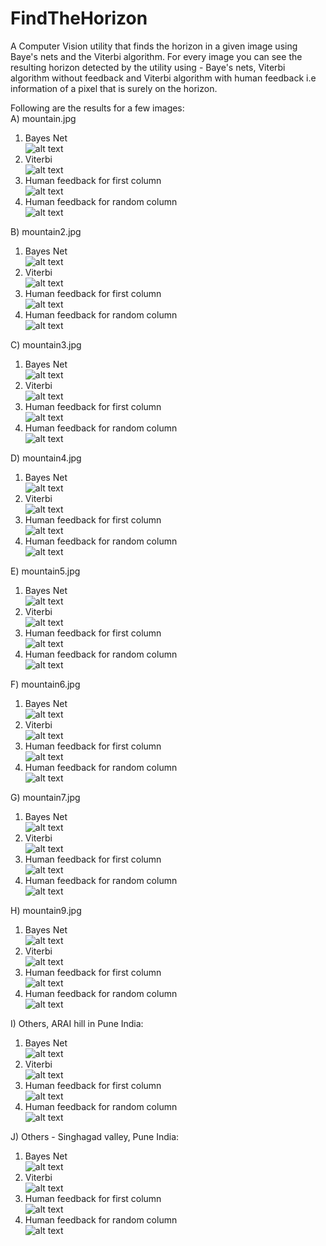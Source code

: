 # FindTheHorizon
A Computer Vision utility that finds the horizon in a given image using Baye's nets and the Viterbi algorithm. For every image you can see the resulting horizon detected by the utility using - Baye's nets, Viterbi algorithm without feedback and Viterbi algorithm with human feedback i.e information of a pixel that is surely on the horizon. 

Following are the results for a few images:    
A) mountain.jpg  
1. Bayes Net    
![alt text](https://github.com/Invictus17/FindTheHorizon/blob/master/Results/1_bn.jpg)  
2. Viterbi    
![alt text](https://github.com/Invictus17/FindTheHorizon/blob/master/Results/1_v.jpg)  
3. Human feedback for first column    
![alt text](https://github.com/Invictus17/FindTheHorizon/blob/master/Results/1_f_1.jpg)  
4. Human feedback for random column    
![alt text](https://github.com/Invictus17/FindTheHorizon/blob/master/Results/1_f_r.jpg)  
  
B) mountain2.jpg  
1. Bayes Net  
![alt text](https://github.com/Invictus17/FindTheHorizon/blob/master/Results/2_bn.jpg)  
2. Viterbi  
![alt text](https://github.com/Invictus17/FindTheHorizon/blob/master/Results/2_v.jpg)  
3. Human feedback for first column  
![alt text](https://github.com/Invictus17/FindTheHorizon/blob/master/Results/2_f_1.jpg)  
4. Human feedback for random column  
![alt text](https://github.com/Invictus17/FindTheHorizon/blob/master/Results/2_f_r.jpg)  

C) mountain3.jpg  
1. Bayes Net  
![alt text](https://github.com/Invictus17/FindTheHorizon/blob/master/Results/3_bn.jpg)  
2. Viterbi  
![alt text](https://github.com/Invictus17/FindTheHorizon/blob/master/Results/3_v.jpg)  
3. Human feedback for first column  
![alt text](https://github.com/Invictus17/FindTheHorizon/blob/master/Results/3_f_1.jpg)  
4. Human feedback for random column  
![alt text](https://github.com/Invictus17/FindTheHorizon/blob/master/Results/3_f_r.jpg)  

D) mountain4.jpg  
1. Bayes Net  
![alt text](https://github.com/Invictus17/FindTheHorizon/blob/master/Results/4_bn.jpg)  
2. Viterbi  
![alt text](https://github.com/Invictus17/FindTheHorizon/blob/master/Results/4_v.jpg)  
3. Human feedback for first column  
![alt text](https://github.com/Invictus17/FindTheHorizon/blob/master/Results/4_f_1.jpg)  
4. Human feedback for random column  
![alt text](https://github.com/Invictus17/FindTheHorizon/blob/master/Results/4_f_r.jpg)  

E) mountain5.jpg  
1. Bayes Net  
![alt text](https://github.com/Invictus17/FindTheHorizon/blob/master/Results/5_bn.jpg)  
2. Viterbi  
![alt text](https://github.com/Invictus17/FindTheHorizon/blob/master/Results/5_v.jpg)  
3. Human feedback for first column  
![alt text](https://github.com/Invictus17/FindTheHorizon/blob/master/Results/5_f_1.jpg)  
4. Human feedback for random column  
![alt text](https://github.com/Invictus17/FindTheHorizon/blob/master/Results/5_f_r.jpg)  

F) mountain6.jpg  
1. Bayes Net    
![alt text](https://github.com/Invictus17/FindTheHorizon/blob/master/Results/6_bn.jpg)  
2. Viterbi  
![alt text](https://github.com/Invictus17/FindTheHorizon/blob/master/Results/6_v.jpg)  
3. Human feedback for first column  
![alt text](https://github.com/Invictus17/FindTheHorizon/blob/master/Results/6_f_1.jpg)  
4. Human feedback for random column  
![alt text](https://github.com/Invictus17/FindTheHorizon/blob/master/Results/6_f_r.jpg)  

G) mountain7.jpg  
1. Bayes Net    
![alt text](https://github.com/Invictus17/FindTheHorizon/blob/master/Results/7_bn.jpg)  
2. Viterbi  
![alt text](https://github.com/Invictus17/FindTheHorizon/blob/master/Results/7_v.jpg)  
3. Human feedback for first column  
![alt text](https://github.com/Invictus17/FindTheHorizon/blob/master/Results/7_f_1.jpg)  
4. Human feedback for random column  
![alt text](https://github.com/Invictus17/FindTheHorizon/blob/master/Results/7_f_r.jpg)  

H) mountain9.jpg  
1. Bayes Net    
![alt text](https://github.com/Invictus17/FindTheHorizon/blob/master/Results/9_bn.jpg)  
2. Viterbi  
![alt text](https://github.com/Invictus17/FindTheHorizon/blob/master/Results/9_v.jpg)  
3. Human feedback for first column  
![alt text](https://github.com/Invictus17/FindTheHorizon/blob/master/Results/9_f_1.jpg)  
4. Human feedback for random column  
![alt text](https://github.com/Invictus17/FindTheHorizon/blob/master/Results/9_f_r.jpg)  

I) Others, ARAI hill in Pune India:  
1. Bayes Net    
![alt text](https://github.com/Invictus17/FindTheHorizon/blob/master/Results/arai_bn.jpg)  
2. Viterbi  
![alt text](https://github.com/Invictus17/FindTheHorizon/blob/master/Results/arai_v.jpg)  
3. Human feedback for first column  
![alt text](https://github.com/Invictus17/FindTheHorizon/blob/master/Results/arai_f_1.jpg)  
4. Human feedback for random column  
![alt text](https://github.com/Invictus17/FindTheHorizon/blob/master/Results/arai_f_r.jpg)  

J) Others - Singhagad valley, Pune India:  
1. Bayes Net      
![alt text](https://github.com/Invictus17/FindTheHorizon/blob/master/Results/unkown_pune_bn.jpg)  
2. Viterbi  
![alt text](https://github.com/Invictus17/FindTheHorizon/blob/master/Results/unknown_pune_v.jpg)  
3. Human feedback for first column  
![alt text](https://github.com/Invictus17/FindTheHorizon/blob/master/Results/unknown_pune_f_1.jpg)  
4. Human feedback for random column  
![alt text](https://github.com/Invictus17/FindTheHorizon/blob/master/Results/unknown_pune_f_r.jpg) 
